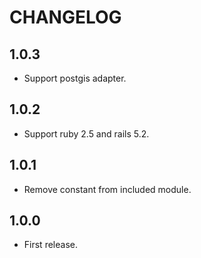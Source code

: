 # CHANGELOG

## 1.0.3

* Support postgis adapter.

## 1.0.2

* Support ruby 2.5 and rails 5.2.

## 1.0.1

* Remove constant from included module.

## 1.0.0

* First release.

